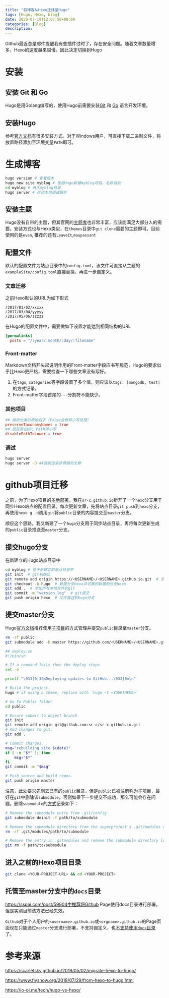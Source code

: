 ```yaml
---
title: "将博客从Hexo迁移至Hugo"
tags: [Hugo, Hexo, blog]
date: 2020-07-18T12:07:50+08:00
categories: [Blog]
description:
---
```


Github最近总是邮件提醒我有些插件过时了，存在安全问题。随着文章数量增多，Hexo的速度越来越慢。因此决定切换到Hugo

# 安装

## 安装 Git 和 Go 

Hugo是用Golang编写的，使用Hugo前需要安装[Git](https://git-scm.com/) 和 [Go](https://golang.org/dl/) 语言开发环境。

## 安装Hugo

参考[官方文档](https://gohugo.io/getting-started/installing/#windows)有很多安装方式。对于Windows用户，可直接下载二进制文件，将放置路径添加至环境变量`PATH`即可。

# 生成博客

```bash
hugo version # 查看版本
hugo new site myblog # 使用Hugo新建myblog项目，名称自拟
cd myblog # 进入myblog目录
hugo server # 启动本地调试服务
```

## 安装主题

Hugo没有自带的主题，但其官网的[主题库](https://themes.gohugo.io/)也非常丰富，应该能满足大部分人的需要。安装方式也与Hexo类似，在`themes`目录中`git clone`需要的主题即可。目前使用的是`even`, 推荐的还有`LeaveIt`,`maupassant`

## 配置文件

默认的配置文件为站点目录中的`config.toml`，该文件可直接从主题的`exampleSite/config.toml`直接替换，再进一步自定义。

### 文章迁移

之前Hexo默认的URL为如下形式

```
/2017/01/02/xxxxx
/2017/03/04/yyyyy
/2017/05/06/zzzzz
```

在Hugo的配置文件中，需要做如下设置才能达到相同结构的URL

```toml
[permalinks]
  posts = "/:year/:month/:day/:filename"
```

### Front-matter

Markdown文档开头起说明作用的Front-matter字段应书写规范，Hugo的要求似乎比Hexo更严格，需要检查一下哪些文章没有写好。

1. 在`tags`, `categories`等字段设置了多个值，则应该以` tags: [mongodb, test] `的方式记录。
2. Front-matter字段首尾的`---`分割符不能缺少。

### 其他项目

```toml
## 保持分类的原始名字（false会做转小写处理）
preserveTaxonomyNames = true
## 是否禁止URL Path转小写
disablePathToLower = true
```

### 调试

```bash
hugo server
hugo server -D ##强制渲染非草稿的文章
```

# github项目迁移

之前，为了Hexo项目的[多地部署](https://sr-c.github.io/2018/01/08/hexo-remote-configuration/)，我在`sr-c.github.io`新开了一个`hexo`分支用于同步Hexo站点的配置目录。每次更新文章，先将站点目录`git push`到`hexo`分支，再使用`hexo g -d`调用`git`将`public`目录的内容提交至`master`分支。

顺应这个思路，我又新建了一个`hugo`分支用于同步站点目录，再将每次更新生成的`public`目录推送至`master`分支。

## 提交hugo分支

在新建立的Hugo站点目录中

```bash
cd myblog # 位于新建立的站点目录中
git init  # git初始化
git remote add origin https://<USERNAME>/<USERNAME>.github.io.git  # 添加仓库地址
git checkout -b hugo  # 新建分支hexo并切换到新建的分支hexo
git add .  # 添加所有本地文件到git
git commit -m "version_log"  # git提交
git push origin hexo  # 文件推送到hugo分支
```

## 提交master分支

Hugo[官方文档](https://gohugo.io/hosting-and-deployment/hosting-on-github/#step-by-step-instructions)推荐使用[子项目](https://github.blog/2016-02-01-working-with-submodules/)的方式管理并提交`public`目录至`master`分支。

```bash
rm -rf public
git submodule add -b master https://github.com/<USERNAME>/<USERNAME>.github.io.git public

## deploy.sh
#!/bin/sh

# If a command fails then the deploy stops
set -e

printf "\033[0;32mDeploying updates to GitHub...\033[0m\n"

# Build the project.
hugo # if using a theme, replace with `hugo -t <YOURTHEME>`

# Go To Public folder
cd public

# Ensure submit to object branch
git init
git remote add origin git@github.com:sr-c/sr-c.github.io.git
# Add changes to git.
git add .

# Commit changes.
msg="rebuilding site $(date)"
if [ -n "$*" ]; then
	msg="$*"
fi
git commit -m "$msg"

# Push source and build repos.
git push origin master
```

注意，此处要求先删去已有的`public`目录，但是`public`已被注册称为子项目，最好在`git`中删除该`submodule`，否则如果下一步提交不成功，那么可能会存在问题。删除`submodule`的[方式](https://stackoverflow.com/questions/1260748/how-do-i-remove-a-submodule/36593218#36593218)记录如下：

```bash
# Remove the submodule entry from .git/config
git submodule deinit -f path/to/submodule

# Remove the submodule directory from the superproject's .git/modules directory
rm -rf .git/modules/path/to/submodule

# Remove the entry in .gitmodules and remove the submodule directory located at path/to/submodule
git rm -f path/to/submodule
```

## 进入之前的Hexo项目目录

```bash
git clone <YOUR-PROJECT-URL> && cd <YOUR-PROJECT>
```

## 托管至master分支中的`docs`目录

https://sspai.com/post/59904中推荐将Github Page使用docs目录进行部署，但是实测目前该方法已经失效。

`Github`对于个人用户的`<username>.github.io`或`<orgname>.github.io`的Page页面现在只能通过`master`分支进行部署，不支持自定义，也[不支持使用`docs`目录](https://docs.github.com/en/enterprise/2.14/user/articles/configuring-a-publishing-source-for-github-pages#publishing-your-github-pages-site-from-a-docs-folder-on-your-master-branch)了。

# 参考来源

https://scarletsky.github.io/2019/05/02/migrate-hexo-to-hugo/

https://www.flysnow.org/2018/07/29/from-hexo-to-hugo.html

https://io-oi.me/tech/hugo-vs-hexo/